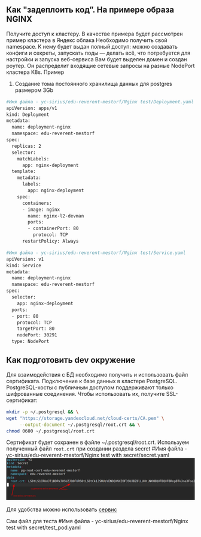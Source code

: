 ## Как "задеплоить код”. На примере образа NGINX 

Получите доступ к кластеру. В качестве примера будет рассмотрен пример кластера в Яндекс облака
Необходимо получить свой namespace. К нему будет выдан полный доступ: можно создавать конфиги и секреты, запускать поды — делать всё, что потребуется для настройки и запуска веб-сервиса
Вам будет выделен домен и создан роутер. Он распределит входящие сетевые запросы на разные NodePort кластера K8s.
Пример
1. Создание тома постоянного хранилища данных для postgres размером 3Gb
```sh
#Имя файла - yc-sirius/edu-reverent-mestorf/Nginx test/Deployment.yaml
apiVersion: apps/v1
kind: Deployment
metadata:
  name: deployment-nginx
  namespace: edu-reverent-mestorf
spec:
  replicas: 2
  selector:
    matchLabels:
      app: nginx-deployment
  template:
    metadata:
      labels:
        app: nginx-deployment
    spec:
      containers:
      - image: nginx
        name: nginx-l2-devman
        ports:
        - containerPort: 80
          protocol: TCP
      restartPolicy: Always
```
```sh
#Имя файла - yc-sirius/edu-reverent-mestorf/Nginx test/Service.yaml
apiVersion: v1
kind: Service
metadata:
  name: deployment-nginx
  namespace: edu-reverent-mestorf
spec:
  selector:
    app: nginx-deployment
  ports:
  - port: 80
    protocol: TCP
    targetPort: 80
    nodePort: 30291
  type: NodePort
```
## Как подготовить dev окружение
Для взаимодействия с БД необходимо получить и использовать файл сертификата.
Подключение к базе данных в кластере PostgreSQL. 
PostgreSQL-хосты с публичным доступом поддерживают только шифрованные соединения. Чтобы использовать их, получите SSL-сертификат:
```sh
mkdir -p ~/.postgresql && \
wget "https://storage.yandexcloud.net/cloud-certs/CA.pem" \
     --output-document ~/.postgresql/root.crt && \
chmod 0600 ~/.postgresql/root.crt
```
Сертификат будет сохранен в файле ~/.postgresql/root.crt.
Используем полученный файл `root.crt` при создании раздела secret
#Имя файла - yc-sirius/edu-reverent-mestorf/Nginx test with secret/secret.yaml
![img.png](img.png)

Для удобства можно использовать [сервис](https://base64.guru/converter/encode/file)

Сам файл для теста
#Имя файла - yc-sirius/edu-reverent-mestorf/Nginx test with secret/test_pod.yaml
